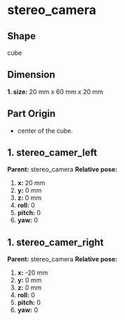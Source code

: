 # stereo_camera
## Shape
cube
## Dimension
**1. size:** 20 mm x 60 mm x 20 mm
## Part Origin
- center of the cube.

## 1. stereo_camer_left
**Parent:** stereo_camera
**Relative pose:**
1. **x:** 20 mm
2. **y:** 0 mm
3. **z:** 0 mm
4. **roll:** 0
5. **pitch:** 0
6. **yaw:** 0

## 1. stereo_camer_right
**Parent:** stereo_camera
**Relative pose:**
1. **x:** -20 mm
2. **y:** 0 mm
3. **z:** 0 mm
4. **roll:** 0
5. **pitch:** 0
6. **yaw:** 0